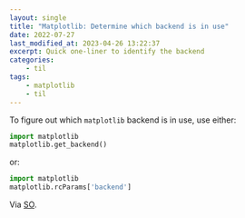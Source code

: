 ```yaml
---
layout: single
title: "Matplotlib: Determine which backend is in use"
date: 2022-07-27
last_modified_at: 2023-04-26 13:22:37
excerpt: Quick one-liner to identify the backend
categories:
    - til
tags:
    - matplotlib
    - til
---
```


To figure out which `matplotlib` backend is in use, use either:

```python
import matplotlib
matplotlib.get_backend()
```

or:

```python
import matplotlib
matplotlib.rcParams['backend']
```

Via [SO](https://web.archive.org/web/20220228120340/https://stackoverflow.com/questions/3580027/how-do-you-determine-which-backend-is-being-used-by-matplotlib).
